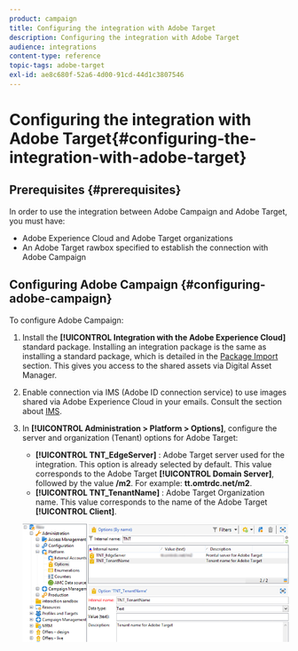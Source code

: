 ```yaml
---
product: campaign
title: Configuring the integration with Adobe Target
description: Configuring the integration with Adobe Target
audience: integrations
content-type: reference
topic-tags: adobe-target
exl-id: ae8c680f-52a6-4d00-91cd-44d1c3807546
---
```

# Configuring the integration with Adobe Target{#configuring-the-integration-with-adobe-target}

## Prerequisites {#prerequisites}

In order to use the integration between Adobe Campaign and Adobe Target, you must have:

* Adobe Experience Cloud and Adobe Target organizations
* An Adobe Target rawbox specified to establish the connection with Adobe Campaign

## Configuring Adobe Campaign {#configuring-adobe-campaign}

To configure Adobe Campaign:

1. Install the **[!UICONTROL Integration with the Adobe Experience Cloud]** standard package. Installing an integration package is the same as installing a standard package, which is detailed in the [Package Import](../../platform/using/working-with-data-packages.md#importing-packages) section. This gives you access to the shared assets via Digital Asset Manager.
1. Enable connection via IMS (Adobe ID connection service) to use images shared via Adobe Experience Cloud in your emails. Consult the section about [IMS](../../integrations/using/about-adobe-id.md).
1. In **[!UICONTROL Administration > Platform > Options]**, configure the server and organization (Tenant) options for Adobe Target:

    * **[!UICONTROL TNT_EdgeServer]** : Adobe Target server used for the integration. This option is already selected by default. This value corresponds to the Adobe Target **[!UICONTROL Domain Server]**, followed by the value **/m2**. For example: **tt.omtrdc.net/m2**.
    * **[!UICONTROL TNT_TenantName]** : Adobe Target Organization name. This value corresponds to the name of the Adobe Target **[!UICONTROL Client]**.

   ![](assets/tar_options.png)
